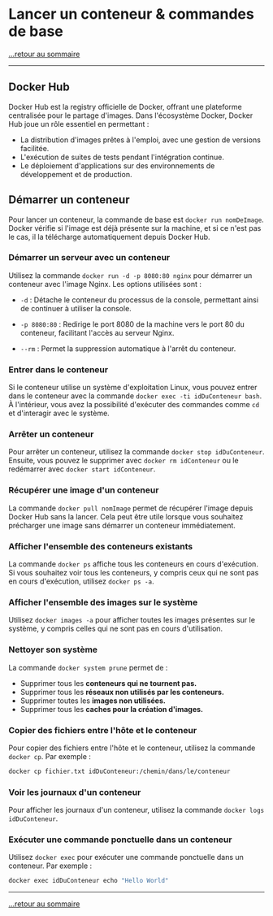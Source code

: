 # Lancer un conteneur & commandes de base

[...retour au sommaire](../sommaire.md)

---

## Docker Hub

Docker Hub est la registry officielle de Docker, offrant une plateforme centralisée pour le partage d'images. Dans l'écosystème Docker, Docker Hub joue un rôle essentiel en permettant :

* La distribution d'images prêtes à l'emploi, avec une gestion de versions facilitée.
* L'exécution de suites de tests pendant l'intégration continue.
* Le déploiement d'applications sur des environnements de développement et de production.

## Démarrer un conteneur

Pour lancer un conteneur, la commande de base est `docker run nomDeImage`. Docker vérifie si l'image est déjà présente sur la machine, et si ce n'est pas le cas, il la télécharge automatiquement depuis Docker Hub.

### Démarrer un serveur avec un conteneur

Utilisez la commande `docker run -d -p 8080:80 nginx` pour démarrer un conteneur avec l'image Nginx. Les options utilisées sont :

* `-d` : Détache le conteneur du processus de la console, permettant ainsi de continuer à utiliser la console.
* `-p 8080:80` : Redirige le port 8080 de la machine vers le port 80 du conteneur, facilitant l'accès au serveur Nginx.

* `--rm` : Permet la suppression automatique à l'arrêt du conteneur.

### Entrer dans le conteneur

Si le conteneur utilise un système d'exploitation Linux, vous pouvez entrer dans le conteneur avec la commande `docker exec -ti idDuConteneur bash`. À l'intérieur, vous avez la possibilité d'exécuter des commandes comme `cd` et d'interagir avec le système.

### Arrêter un conteneur

Pour arrêter un conteneur, utilisez la commande `docker stop idDuConteneur`. Ensuite, vous pouvez le supprimer avec `docker rm idConteneur` ou le redémarrer avec `docker start idConteneur`.

### Récupérer une image d'un conteneur

La commande `docker pull nomImage` permet de récupérer l'image depuis Docker Hub sans la lancer. Cela peut être utile lorsque vous souhaitez précharger une image sans démarrer un conteneur immédiatement.

### Afficher l'ensemble des conteneurs existants

La commande `docker ps` affiche tous les conteneurs en cours d'exécution. Si vous souhaitez voir tous les conteneurs, y compris ceux qui ne sont pas en cours d'exécution, utilisez `docker ps -a`.

### Afficher l'ensemble des images sur le système

Utilisez `docker images -a` pour afficher toutes les images présentes sur le système, y compris celles qui ne sont pas en cours d'utilisation.

### Nettoyer son système

La commande `docker system prune` permet de :

* Supprimer tous les **conteneurs qui ne tournent pas.**
* Supprimer tous les **réseaux non utilisés par les conteneurs.**
* Supprimer toutes les **images non utilisées.**
* Supprimer tous les **caches pour la création d'images.**

### Copier des fichiers entre l'hôte et le conteneur

Pour copier des fichiers entre l'hôte et le conteneur, utilisez la commande `docker cp`. Par exemple :

```bash
docker cp fichier.txt idDuConteneur:/chemin/dans/le/conteneur
```

### Voir les journaux d'un conteneur

Pour afficher les journaux d'un conteneur, utilisez la commande `docker logs idDuConteneur`.

### Exécuter une commande ponctuelle dans un conteneur

Utilisez `docker exec` pour exécuter une commande ponctuelle dans un conteneur. Par exemple :

```bash
docker exec idDuConteneur echo "Hello World"
```

---

[...retour au sommaire](../sommaire.md)